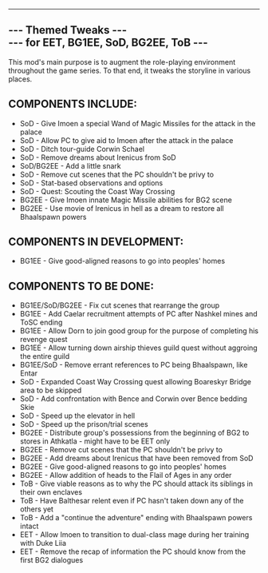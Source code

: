 -------------------------------------------------
---               Themed Tweaks               ---  
---      for EET, BG1EE, SoD, BG2EE, ToB      ---  
-------------------------------------------------

This mod's main purpose is to augment the role-playing environment throughout the game series.  To that end, it tweaks the storyline in various places.

COMPONENTS INCLUDE:  
-------------------
* SoD             - Give Imoen a special Wand of Magic Missiles for the attack in the palace
* SoD             - Allow PC to give aid to Imoen after the attack in the palace
* SoD             - Ditch tour-guide Corwin Schael
* SoD             - Remove dreams about Irenicus from SoD
* SoD/BG2EE       - Add a little snark
* SoD             - Remove cut scenes that the PC shouldn't be privy to 
* SoD             - Stat-based observations and options
* SoD             - Quest: Scouting the Coast Way Crossing
* BG2EE           - Give Imoen innate Magic Missile abilities for BG2 scene
* BG2EE           - Use movie of Irenicus in hell as a dream to restore all Bhaalspawn powers


COMPONENTS IN DEVELOPMENT:
----------------------
* BG1EE           - Give good-aligned reasons to go into peoples' homes


COMPONENTS TO BE DONE:  
----------------------
* BG1EE/SoD/BG2EE - Fix cut scenes that rearrange the group
* BG1EE           - Add Caelar recruitment attempts of PC after Nashkel mines and ToSC ending
* BG1EE           - Allow Dorn to join good group for the purpose of completing his revenge quest
* BG1EE           - Allow turning down airship thieves guild quest without aggroing the entire guild
* BG1EE/SoD       - Remove errant references to PC being Bhaalspawn, like Entar
* SoD             - Expanded Coast Way Crossing quest allowing Boareskyr Bridge area to be skipped
* SoD             - Add confrontation with Bence and Corwin over Bence bedding Skie
* SoD             - Speed up the elevator in hell
* SoD             - Speed up the prison/trial scenes
* BG2EE           - Distribute group's possessions from the beginning of BG2 to stores in Athkatla - might have to be EET only
* BG2EE           - Remove cut scenes that the PC shouldn't be privy to 
* BG2EE           - Add dreams about Irenicus that have been removed from SoD
* BG2EE           - Give good-aligned reasons to go into peoples' homes
* BG2EE           - Allow addition of heads to the Flail of Ages in any order
* ToB             - Give viable reasons as to why the PC should attack its siblings in their own enclaves
* ToB             - Have Balthesar relent even if PC hasn't taken down any of the others yet
* ToB             - Add a "continue the adventure" ending with Bhaalspawn powers intact
* EET             - Allow Imoen to transition to dual-class mage during her training with Duke Liia
* EET             - Remove the recap of information the PC should know from the first BG2 dialogues

